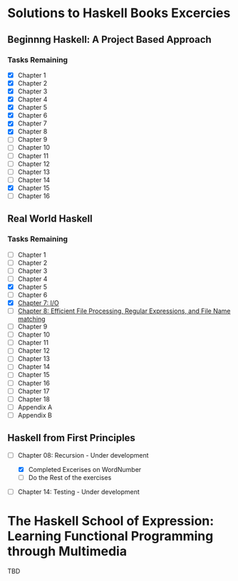 # Solutions to Haskell Books Excercies

## Beginnng Haskell: A Project Based Approach

### Tasks Remaining
  - [x] Chapter 1
  - [x] Chapter 2
  - [x] Chapter 3
  - [x] Chapter 4
  - [x] Chapter 5
  - [x] Chapter 6
  - [x] Chapter 7
  - [x] Chapter 8 
  - [ ] Chapter 9
  - [ ] Chapter 10
  - [ ] Chapter 11
  - [ ] Chapter 12
  - [ ] Chapter 13
  - [ ] Chapter 14
  - [x] Chapter 15
  - [ ] Chapter 16

## Real World Haskell

### Tasks Remaining
- [ ] Chapter 1
- [ ] Chapter 2
- [ ] Chapter 3
- [ ] Chapter 4
- [x] Chapter 5
- [ ] Chapter 6
- [x] [Chapter 7: I/O](./real-world-haskell/ch07)
- [ ] [Chapter 8: Efficient File Processing, Regular Expressions, and File Name matching](./real-world-haskell/ch08)
- [ ] Chapter 9
- [ ] Chapter 10
- [ ] Chapter 11
- [ ] Chapter 12
- [ ] Chapter 13
- [ ] Chapter 14
- [ ] Chapter 15
- [ ] Chapter 16
- [ ] Chapter 17
- [ ] Chapter 18
- [ ] Appendix A
- [ ] Appendix B

## Haskell from First Principles

- [ ] Chapter 08: Recursion - Under development
  
  - [x] Completed Excerises on WordNumber
  - [ ] Do the Rest of the exercises

- [ ] Chapter 14: Testing   - Under development

# The Haskell School of Expression: Learning Functional Programming through Multimedia

TBD
